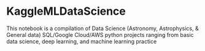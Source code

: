 # KaggleMLDataScience
This notebook is a compilation of Data Science (Astronomy, Astrophysics, &amp; General data) SQL/Google Cloud/AWS python projects ranging from basic data science, deep learning, and machine learning practice
